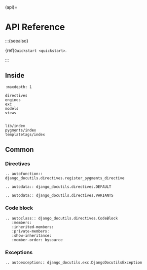 (api)=

# API Reference

:::{seealso}

{ref}`Quickstart <quickstart>`.

:::

## Inside

```{toctree}
:maxdepth: 1

directives
engines
exc
models
views


lib/index
pygments/index
templatetags/index
```

## Common

### Directives

```{eval-rst}
.. autofunction:: django_docutils.directives.register_pygments_directive
```

```{eval-rst}
.. autodata:: django_docutils.directives.DEFAULT
```

```{eval-rst}
.. autodata:: django_docutils.directives.VARIANTS
```

### Code block

```{eval-rst}
.. autoclass:: django_docutils.directives.CodeBlock
   :members:
   :inherited-members:
   :private-members:
   :show-inheritance:
   :member-order: bysource
```

### Exceptions

```{eval-rst}
.. autoexception:: django_docutils.exc.DjangoDocutilsException
```
